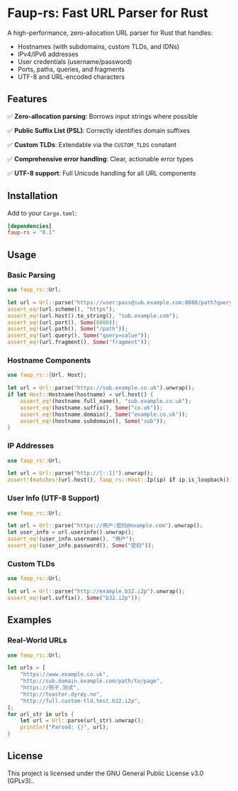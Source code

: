 <!-- cargo-rdme start -->

# Faup-rs: Fast URL Parser for Rust

A high-performance, zero-allocation URL parser for Rust that handles:
- Hostnames (with subdomains, custom TLDs, and IDNs)
- IPv4/IPv6 addresses
- User credentials (username/password)
- Ports, paths, queries, and fragments
- UTF-8 and URL-encoded characters

## Features

✅ **Zero-allocation parsing**: Borrows input strings where possible

✅ **Public Suffix List (PSL)**: Correctly identifies domain suffixes

✅ **Custom TLDs**: Extendable via the `CUSTOM_TLDS` constant

✅ **Comprehensive error handling**: Clear, actionable error types

✅ **UTF-8 support**: Full Unicode handling for all URL components

## Installation

Add to your `Cargo.toml`:
```toml
[dependencies]
faup-rs = "0.1"
```

## Usage

### Basic Parsing
```rust
use faup_rs::Url;

let url = Url::parse("https://user:pass@sub.example.com:8080/path?query=value#fragment").unwrap();
assert_eq!(url.scheme(), "https");
assert_eq!(url.host().to_string(), "sub.example.com");
assert_eq!(url.port(), Some(8080));
assert_eq!(url.path(), Some("/path"));
assert_eq!(url.query(), Some("query=value"));
assert_eq!(url.fragment(), Some("fragment"));
```

### Hostname Components
```rust
use faup_rs::{Url, Host};

let url = Url::parse("https://sub.example.co.uk").unwrap();
if let Host::Hostname(hostname) = url.host() {
    assert_eq!(hostname.full_name(), "sub.example.co.uk");
    assert_eq!(hostname.suffix(), Some("co.uk"));
    assert_eq!(hostname.domain(), Some("example.co.uk"));
    assert_eq!(hostname.subdomain(), Some("sub"));
}
```

### IP Addresses
```rust
use faup_rs::Url;

let url = Url::parse("http://[::1]").unwrap();
assert!(matches!(url.host(), faup_rs::Host::Ip(ip) if ip.is_loopback()));
```

### User Info (UTF-8 Support)
```rust
use faup_rs::Url;

let url = Url::parse("https://用户:密码@example.com").unwrap();
let user_info = url.userinfo().unwrap();
assert_eq!(user_info.username(), "用户");
assert_eq!(user_info.password(), Some("密码"));
```

### Custom TLDs
```rust
use faup_rs::Url;

let url = Url::parse("http://example.b32.i2p").unwrap();
assert_eq!(url.suffix(), Some("b32.i2p"));
```

## Examples

### Real-World URLs
```rust
use faup_rs::Url;

let urls = [
    "https://www.example.co.uk",
    "http://sub.domain.example.com/path/to/page",
    "https://例子.测试",
    "http://toaster.dyrøy.no",
    "http://full.custom-tld.test.b32.i2p",
];
for url_str in urls {
    let url = Url::parse(url_str).unwrap();
    println!("Parsed: {}", url);
}
```

## License

This project is licensed under the GNU General Public License v3.0 (GPLv3)..

<!-- cargo-rdme end -->
